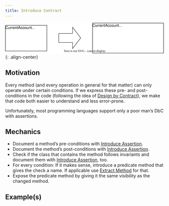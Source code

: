 ```yaml
---
title: Introduce Contract
---
```


![](../../images/domain-driven-refactorings/tactical/introduce-contract.drawio.svg){: .align-center}

## Motivation

Every method (and every operation in general for that matter) can only operate under certain conditions. If we express these pre- and post-conditions in the code (following the idea of [Design by Contract](https://en.wikipedia.org/wiki/Design_by_contract)), we make that code both easier to understand and less error-prone.

Unfortunately, most programming languages support only a poor man’s DbC with assertions.

## Mechanics

- Document a method’s pre-conditions with [Introduce Assertion](https://refactoring.com/catalog/introduceAssertion.html).
- Document the method’s post-conditions with [Introduce Assertion](https://refactoring.com/catalog/introduceAssertion.html).
- Check if the class that contains the method follows invariants and document them with [Introduce Assertion](https://refactoring.com/catalog/introduceAssertion.html), too.
- For every condition: If it makes sense, introduce a predicate method that gives the check a name. If applicable use [Extract Method](https://refactoring.com/catalog/extractMethod.html) for that.
- Expose the predicate method by giving it the same visibility as the changed method.

## Example(s)
